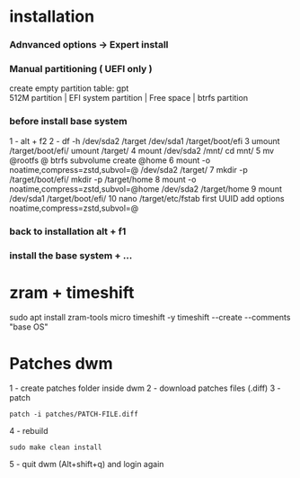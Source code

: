 
# installation

### Adnvanced options -> Expert install
### Manual partitioning ( UEFI only )
create empty partition table: gpt  
512M partition | EFI system partition | 
Free space     | btrfs partition
### before install base system
1 - alt + f2
2 - df -h
/dev/sda2   /target
/dev/sda1   /target/boot/efi
3 
umount /target/boot/efi/
umount /target/
4 
mount /dev/sda2 /mnt/
cd mnt/
5 
mv @rootfs @
btrfs subvolume create @home
6
mount -o noatime,compress=zstd,subvol=@ /dev/sda2 /target/
7
mkdir -p /target/boot/efi/
mkdir -p /target/home
8
mount -o noatime,compress=zstd,subvol=@home /dev/sda2 /target/home
9
mount /dev/sda1 /target/boot/efi/
10
nano /target/etc/fstab
first UUID
add options noatime,compress=zstd,subvol=@

### back to installation alt + f1
### install the base system + ...

# zram + timeshift

sudo apt install zram-tools micro timeshift -y
timeshift --create --comments "base OS"

# Patches dwm

1 - create patches folder inside dwm
2 - download patches files (.diff)
3 - patch
```
patch -i patches/PATCH-FILE.diff
```
4 - rebuild
```
sudo make clean install
```
5 - quit dwm (Alt+shift+q) and login again


